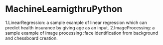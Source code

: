 ﻿# MachineLearnigthruPython
1.LinearRegression:
a sample example of linear regression which can predict health insurance by giving age as an input.
2.ImageProcessing:
a sample example of image processing :face identification from background and chessboard creation.
